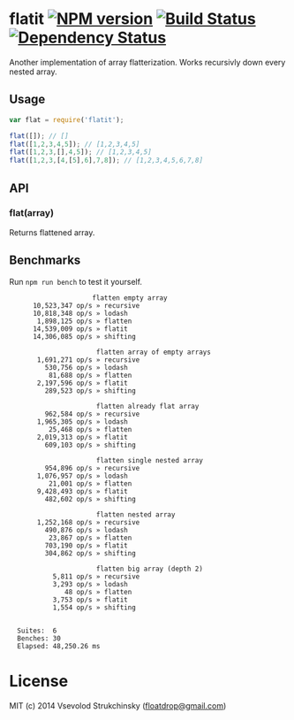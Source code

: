 # flatit [![NPM version][npm-image]][npm-url] [![Build Status][travis-image]][travis-url] [![Dependency Status][depstat-image]][depstat-url]

Another implementation of array flatterization. Works recursivly down every nested array.

## Usage

```js
var flat = require('flatit');

flat([]); // []
flat([1,2,3,4,5]); // [1,2,3,4,5]
flat([1,2,3,[],4,5]); // [1,2,3,4,5]
flat([1,2,3,[4,[5],6],7,8]); // [1,2,3,4,5,6,7,8]
```

## API

### flat(array)

Returns flattened array.

## Benchmarks

Run `npm run bench` to test it yourself.

```
                     flatten empty array
      10,523,347 op/s » recursive
      10,818,348 op/s » lodash
       1,898,125 op/s » flatten
      14,539,009 op/s » flatit
      14,306,085 op/s » shifting

                      flatten array of empty arrays
       1,691,271 op/s » recursive
         530,756 op/s » lodash
          81,688 op/s » flatten
       2,197,596 op/s » flatit
         289,523 op/s » shifting

                      flatten already flat array
         962,584 op/s » recursive
       1,965,305 op/s » lodash
          25,468 op/s » flatten
       2,019,313 op/s » flatit
         609,103 op/s » shifting

                      flatten single nested array
         954,896 op/s » recursive
       1,076,957 op/s » lodash
          21,001 op/s » flatten
       9,428,493 op/s » flatit
         482,602 op/s » shifting

                      flatten nested array
       1,252,168 op/s » recursive
         490,876 op/s » lodash
          23,867 op/s » flatten
         703,190 op/s » flatit
         304,862 op/s » shifting

                      flatten big array (depth 2)
           5,811 op/s » recursive
           3,293 op/s » lodash
              48 op/s » flatten
           3,753 op/s » flatit
           1,554 op/s » shifting


  Suites:  6
  Benches: 30
  Elapsed: 48,250.26 ms
```

# License
MIT (c) 2014 Vsevolod Strukchinsky (floatdrop@gmail.com)

[npm-url]: https://npmjs.org/package/flatit
[npm-image]: http://img.shields.io/npm/v/flatit.svg

[travis-url]: https://travis-ci.org/floatdrop/flatit
[travis-image]: http://img.shields.io/travis/floatdrop/flatit.svg

[depstat-url]: https://david-dm.org/floatdrop/flatit
[depstat-image]: https://david-dm.org/floatdrop/flatit.svg?theme=shields.io
